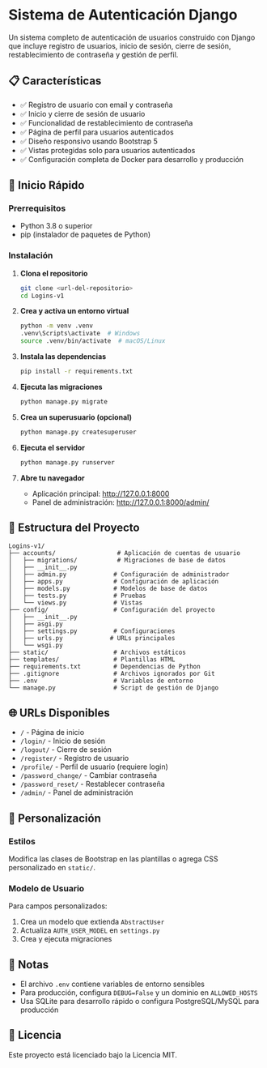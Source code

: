 # Sistema de Autenticación Django

Un sistema completo de autenticación de usuarios construido con Django que incluye registro de usuarios, inicio de sesión, cierre de sesión, restablecimiento de contraseña y gestión de perfil.

## 📋 Características

- ✅ Registro de usuario con email y contraseña
- ✅ Inicio y cierre de sesión de usuario
- ✅ Funcionalidad de restablecimiento de contraseña
- ✅ Página de perfil para usuarios autenticados
- ✅ Diseño responsivo usando Bootstrap 5
- ✅ Vistas protegidas solo para usuarios autenticados
- ✅ Configuración completa de Docker para desarrollo y producción

## 🚀 Inicio Rápido

### Prerrequisitos
- Python 3.8 o superior
- pip (instalador de paquetes de Python)

### Instalación

1. **Clona el repositorio**
    ```bash
    git clone <url-del-repositorio>
    cd Logins-v1
    ```

2. **Crea y activa un entorno virtual**
    ```bash
    python -m venv .venv
    .venv\Scripts\activate  # Windows
    source .venv/bin/activate  # macOS/Linux
    ```

3. **Instala las dependencias**
    ```bash
    pip install -r requirements.txt
    ```

4. **Ejecuta las migraciones**
    ```bash
    python manage.py migrate
    ```

5. **Crea un superusuario (opcional)**
    ```bash
    python manage.py createsuperuser
    ```

6. **Ejecuta el servidor**
    ```bash
    python manage.py runserver
    ```

7. **Abre tu navegador**
    - Aplicación principal: http://127.0.0.1:8000
    - Panel de administración: http://127.0.0.1:8000/admin/

## 📁 Estructura del Proyecto

```
Logins-v1/
├── accounts/                 # Aplicación de cuentas de usuario
│   ├── migrations/           # Migraciones de base de datos
│   ├── __init__.py
│   ├── admin.py             # Configuración de administrador
│   ├── apps.py              # Configuración de aplicación
│   ├── models.py            # Modelos de base de datos
│   ├── tests.py             # Pruebas
│   └── views.py             # Vistas
├── config/                  # Configuración del proyecto
│   ├── __init__.py
│   ├── asgi.py
│   ├── settings.py          # Configuraciones
│   ├── urls.py             # URLs principales
│   └── wsgi.py
├── static/                  # Archivos estáticos
├── templates/               # Plantillas HTML
├── requirements.txt         # Dependencias de Python
├── .gitignore               # Archivos ignorados por Git
├── .env                     # Variables de entorno
└── manage.py                # Script de gestión de Django
```

## 🌐 URLs Disponibles

- `/` - Página de inicio
- `/login/` - Inicio de sesión
- `/logout/` - Cierre de sesión
- `/register/` - Registro de usuario
- `/profile/` - Perfil de usuario (requiere login)
- `/password_change/` - Cambiar contraseña
- `/password_reset/` - Restablecer contraseña
- `/admin/` - Panel de administración

## 🔧 Personalización

### Estilos
Modifica las clases de Bootstrap en las plantillas o agrega CSS personalizado en `static/`.

### Modelo de Usuario
Para campos personalizados:
1. Crea un modelo que extienda `AbstractUser`
2. Actualiza `AUTH_USER_MODEL` en `settings.py`
3. Crea y ejecuta migraciones

## 📝 Notas

- El archivo `.env` contiene variables de entorno sensibles
- Para producción, configura `DEBUG=False` y un dominio en `ALLOWED_HOSTS`
- Usa SQLite para desarrollo rápido o configura PostgreSQL/MySQL para producción

## 📄 Licencia

Este proyecto está licenciado bajo la Licencia MIT.
